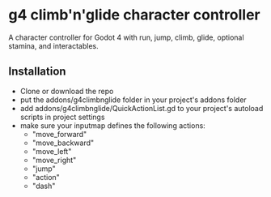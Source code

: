 # g4 climb'n'glide character controller
A character controller for Godot 4 with run, jump, climb, glide, optional stamina, and interactables.

## Installation
 * Clone or download the repo
 * put the addons/g4climbnglide folder in your project's addons folder
 * add addons/g4climbnglide/QuickActionList.gd to your project's autoload scripts in project settings
 * make sure your inputmap defines the following actions: 
    * "move_forward"
    * "move_backward"
    * "move_left"
    * "move_right"
    * "jump"
    * "action"
    * "dash"
